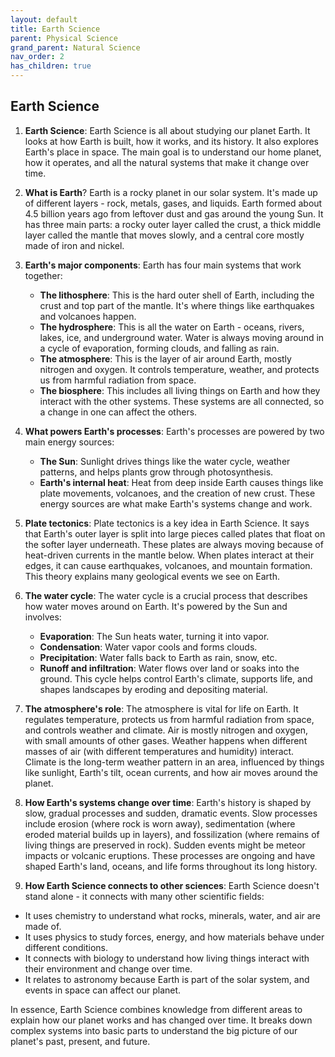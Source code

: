 ```yaml
---
layout: default
title: Earth Science
parent: Physical Science
grand_parent: Natural Science
nav_order: 2
has_children: true
---
```


## Earth Science

1. **Earth Science**: Earth Science is all about studying our planet Earth. It looks at how Earth is built, how it works, and its history. It also explores Earth's place in space. The main goal is to understand our home planet, how it operates, and all the natural systems that make it change over time.

2. **What is Earth**? Earth is a rocky planet in our solar system. It's made up of different layers - rock, metals, gases, and liquids. Earth formed about 4.5 billion years ago from leftover dust and gas around the young Sun. It has three main parts: a rocky outer layer called the crust, a thick middle layer called the mantle that moves slowly, and a central core mostly made of iron and nickel.

3. **Earth's major components**: Earth has four main systems that work together:
    - **The lithosphere**: This is the hard outer shell of Earth, including the crust and top part of the mantle. It's where things like earthquakes and volcanoes happen.
    - **The hydrosphere**: This is all the water on Earth - oceans, rivers, lakes, ice, and underground water. Water is always moving around in a cycle of evaporation, forming clouds, and falling as rain.
    - **The atmosphere**: This is the layer of air around Earth, mostly nitrogen and oxygen. It controls temperature, weather, and protects us from harmful radiation from space.
    - **The biosphere**: This includes all living things on Earth and how they interact with the other systems.
    These systems are all connected, so a change in one can affect the others.

4. **What powers Earth's processes**: Earth's processes are powered by two main energy sources:
    - **The Sun**: Sunlight drives things like the water cycle, weather patterns, and helps plants grow through photosynthesis.
    - **Earth's internal heat**: Heat from deep inside Earth causes things like plate movements, volcanoes, and the creation of new crust.
    These energy sources are what make Earth's systems change and work.

6. **Plate tectonics**: Plate tectonics is a key idea in Earth Science. It says that Earth's outer layer is split into large pieces called plates that float on the softer layer underneath. These plates are always moving because of heat-driven currents in the mantle below. When plates interact at their edges, it can cause earthquakes, volcanoes, and mountain formation. This theory explains many geological events we see on Earth.

7. **The water cycle**: The water cycle is a crucial process that describes how water moves around on Earth. It's powered by the Sun and involves:
    - **Evaporation**: The Sun heats water, turning it into vapor.
    - **Condensation**: Water vapor cools and forms clouds.
    - **Precipitation**: Water falls back to Earth as rain, snow, etc.
    - **Runoff and infiltration**: Water flows over land or soaks into the ground.
    This cycle helps control Earth's climate, supports life, and shapes landscapes by eroding and depositing material.

8. **The atmosphere's role**: The atmosphere is vital for life on Earth. It regulates temperature, protects us from harmful radiation from space, and controls weather and climate. Air is mostly nitrogen and oxygen, with small amounts of other gases. Weather happens when different masses of air (with different temperatures and humidity) interact. Climate is the long-term weather pattern in an area, influenced by things like sunlight, Earth's tilt, ocean currents, and how air moves around the planet.

9. **How Earth's systems change over time**: Earth's history is shaped by slow, gradual processes and sudden, dramatic events. Slow processes include erosion (where rock is worn away), sedimentation (where eroded material builds up in layers), and fossilization (where remains of living things are preserved in rock). Sudden events might be meteor impacts or volcanic eruptions. These processes are ongoing and have shaped Earth's land, oceans, and life forms throughout its long history.

10. **How Earth Science connects to other sciences**: Earth Science doesn't stand alone - it connects with many other scientific fields:
   - It uses chemistry to understand what rocks, minerals, water, and air are made of.
   - It uses physics to study forces, energy, and how materials behave under different conditions.
   - It connects with biology to understand how living things interact with their environment and change over time.
   - It relates to astronomy because Earth is part of the solar system, and events in space can affect our planet.

In essence, Earth Science combines knowledge from different areas to explain how our planet works and has changed over time. It breaks down complex systems into basic parts to understand the big picture of our planet's past, present, and future.
